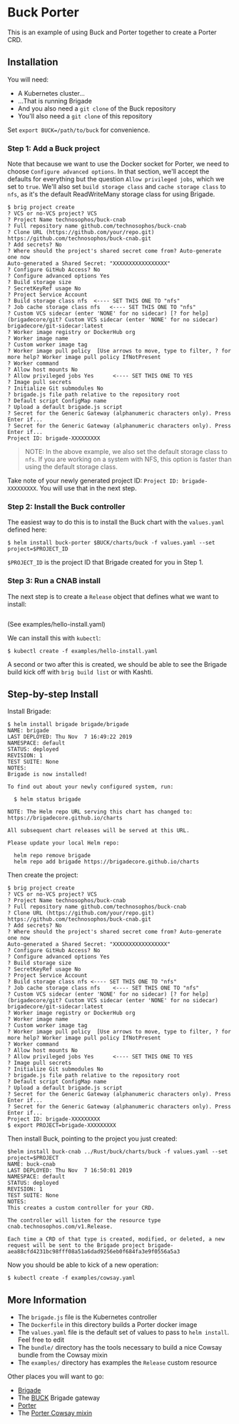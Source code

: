 # Buck Porter

This is an example of using Buck and Porter together to create a Porter CRD.

## Installation

You will need:

- A Kubernetes cluster...
- ...That is running Brigade
- And you also need a `git clone` of the Buck repository
- You'll also need a `git clone` of this repository

Set `export BUCK=/path/to/buck` for convenience.

### Step 1: Add a Buck project

Note that because we want to use the Docker socket for Porter, we need to choose `Configure advanced options`. In that section, we'll accept the defaults for everything but the question `Allow privileged jobs`, which we set to `true`. We'll also set `build storage class` and `cache storage class` to `nfs`, as it's the default ReadWriteMany storage class for using Brigade.

```consolepr
$ brig project create
? VCS or no-VCS project? VCS
? Project Name technosophos/buck-cnab
? Full repository name github.com/technosophos/buck-cnab
? Clone URL (https://github.com/your/repo.git) https://github.com/technosophos/buck-cnab.git
? Add secrets? No
? Where should the project's shared secret come from? Auto-generate one now
Auto-generated a Shared Secret: "XXXXXXXXXXXXXXXXX"
? Configure GitHub Access? No
? Configure advanced options Yes
? Build storage size
? SecretKeyRef usage No
? Project Service Account
? Build storage class nfs  <---- SET THIS ONE TO "nfs"
? Job cache storage class nfs   <---- SET THIS ONE TO "nfs"
? Custom VCS sidecar (enter 'NONE' for no sidecar) [? for help] (brigadecore/git? Custom VCS sidecar (enter 'NONE' for no sidecar) brigadecore/git-sidecar:latest
? Worker image registry or DockerHub org
? Worker image name
? Custom worker image tag
? Worker image pull policy  [Use arrows to move, type to filter, ? for more help? Worker image pull policy IfNotPresent
? Worker command
? Allow host mounts No
? Allow privileged jobs Yes      <---- SET THIS ONE TO YES
? Image pull secrets
? Initialize Git submodules No
? brigade.js file path relative to the repository root
? Default script ConfigMap name
? Upload a default brigade.js script
? Secret for the Generic Gateway (alphanumeric characters only). Press Enter if...
? Secret for the Generic Gateway (alphanumeric characters only). Press Enter if...
Project ID: brigade-XXXXXXXXX
```

> NOTE: In the above example, we also set the default storage class to `nfs`. If you are working on a system with NFS, this option is faster than using the default storage class.

Take note of your newly generated project ID: `Project ID: brigade-XXXXXXXXX`. You will use that in the next step.

### Step 2: Install the Buck controller

The easiest way to do this is to install the Buck chart with the `values.yaml` defined here:

```console
$ helm install buck-porter $BUCK/charts/buck -f values.yaml --set project=$PROJECT_ID
```

`$PROJECT_ID` is the project ID that Brigade created for you in Step 1.

### Step 3: Run a CNAB install

The next step is to create a `Release` object that defines what we want to install:

```yaml
```
(See examples/hello-install.yaml)

We can install this with `kubectl`:

```console
$ kubectl create -f examples/hello-install.yaml
```

A second or two after this is created, we should be able to see the Brigade build kick off with `brig build list` or with Kashti.

## Step-by-step Install

Install Brigade:

```console
$ helm install brigade brigade/brigade
NAME: brigade
LAST DEPLOYED: Thu Nov  7 16:49:22 2019
NAMESPACE: default
STATUS: deployed
REVISION: 1
TEST SUITE: None
NOTES:
Brigade is now installed!

To find out about your newly configured system, run:

  $ helm status brigade

NOTE: The Helm repo URL serving this chart has changed to: https://brigadecore.github.io/charts

All subsequent chart releases will be served at this URL.

Please update your local Helm repo:

  helm repo remove brigade
  helm repo add brigade https://brigadecore.github.io/charts
```

Then create the project:

```
$ brig project create
? VCS or no-VCS project? VCS
? Project Name technosophos/buck-cnab
? Full repository name github.com/technosophos/buck-cnab
? Clone URL (https://github.com/your/repo.git) https://github.com/technosophos/buck-cnab.git
? Add secrets? No
? Where should the project's shared secret come from? Auto-generate one now
Auto-generated a Shared Secret: "XXXXXXXXXXXXXXXXX"
? Configure GitHub Access? No
? Configure advanced options Yes
? Build storage size
? SecretKeyRef usage No
? Project Service Account
? Build storage class nfs <---- SET THIS ONE TO "nfs"
? Job cache storage class nfs    <---- SET THIS ONE TO "nfs"
? Custom VCS sidecar (enter 'NONE' for no sidecar) [? for help] (brigadecore/git? Custom VCS sidecar (enter 'NONE' for no sidecar) brigadecore/git-sidecar:latest
? Worker image registry or DockerHub org
? Worker image name
? Custom worker image tag
? Worker image pull policy  [Use arrows to move, type to filter, ? for more help? Worker image pull policy IfNotPresent
? Worker command
? Allow host mounts No
? Allow privileged jobs Yes      <---- SET THIS ONE TO YES
? Image pull secrets
? Initialize Git submodules No
? brigade.js file path relative to the repository root
? Default script ConfigMap name
? Upload a default brigade.js script
? Secret for the Generic Gateway (alphanumeric characters only). Press Enter if...
? Secret for the Generic Gateway (alphanumeric characters only). Press Enter if...
Project ID: brigade-XXXXXXXXX
$ export PROJECT=brigade-XXXXXXXXX
```

Then install Buck, pointing to the project you just created:

```console
$helm install buck-cnab ../Rust/buck/charts/buck -f values.yaml --set project=$PROJECT
NAME: buck-cnab
LAST DEPLOYED: Thu Nov  7 16:50:01 2019
NAMESPACE: default
STATUS: deployed
REVISION: 1
TEST SUITE: None
NOTES:
This creates a custom controller for your CRD.

The controller will listen for the resource type cnab.technosophos.com/v1.Release.

Each time a CRD of that type is created, modified, or deleted, a new request will be sent to the Brigade project brigade-aea88cfd4231bc98fff08a51a6dad9256eb0f684fa3e9f0556a5a3
```

Now you should be able to kick of a new operation:

```console
$ kubectl create -f examples/cowsay.yaml
```

## More Information

- The `brigade.js` file is the Kubernetes controller
- The `Dockerfile` in this directory builds a Porter docker image
- The `values.yaml` file is the default set of values to pass to `helm install`. Feel free to edit
- The `bundle/` directory has the tools necessary to build a nice Cowsay bundle from the Cowsay mixin
- The `examples/` directory has examples the `Release` custom resource

Other places you will want to go:

- [Brigade](https://brigade.sh)
- The [BUCK](https://github.com/brigadecore/buck) Brigade gateway
- [Porter](https://porter.sh)
- The [Porter Cowsay mixin](https://github.com/deislabs/porter-cowsay)

